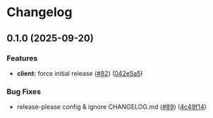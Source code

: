 # Changelog

## 0.1.0 (2025-09-20)


### Features

* **client:** force initial release ([#82](https://github.com/nednella/echo/issues/82)) ([042e5a5](https://github.com/nednella/echo/commit/042e5a514836ac4ea33d65e048adbe3289f564e3))


### Bug Fixes

* release-please config & ignore CHANGELOG.md ([#89](https://github.com/nednella/echo/issues/89)) ([4c49f14](https://github.com/nednella/echo/commit/4c49f14613c5a1facda7d9053a6a30d709f80e39))
